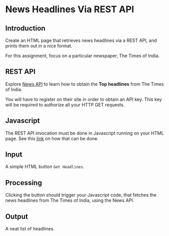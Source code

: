 # News Headlines Via REST API

## Introduction
Create an HTML page that retrieves news headlines via a REST API,
and prints them out in a nice format.

For this assignment, focus on a particular newspaper, The Times of India.

## REST API
Explore [News API](https://newsapi.org/s/the-times-of-india-api) to learn
how to obtain the **Top headlines** from The Times of India.

You will have to register on their site in order to obtain an API key.
This key will be required to authorize all your HTTP GET requests.

## Javascript
The REST API invocation must be done in Javascript running on your HTML
page. See this [link](https://stackoverflow.com/questions/36975619/how-to-call-a-rest-web-service-api-from-javascript) on how that can be done.

## Input
A simple HTML button `Get Headlines`.

## Processing
Clicking the button should trigger your Javascript code, that fetches
the news headlines from The Times of India, using the News API.

## Output
A neat list of headlines.
